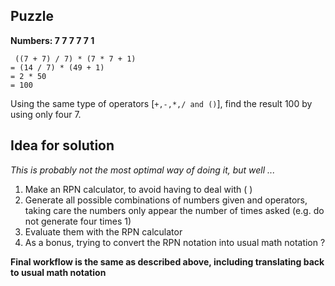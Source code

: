 ## Puzzle

**Numbers: 7 7 7 7 7 1**
```
 ((7 + 7) / 7) * (7 * 7 + 1)
= (14 / 7) * (49 + 1)
= 2 * 50
= 100
```

Using the same type of operators [``+,-,*,/ and ()``], find the result 100 by using only four 7.


## Idea for solution
*This is probably not the most optimal way of doing it, but well ...*

1. Make an RPN calculator, to avoid having to deal with ( )
2. Generate all possible combinations of numbers given and operators, taking care the numbers only appear the number of times asked (e.g. do not generate four times 1)
3. Evaluate them with the RPN calculator
4. As a bonus, trying to convert the RPN notation into usual math notation ?

__Final workflow is the same as described above, including translating back to usual math notation__
